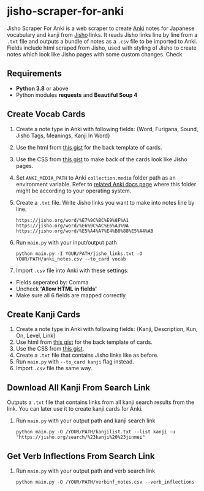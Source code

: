 # jisho-scraper-for-anki

Jisho Scraper For Anki is a web scraper to create [Anki](https://apps.ankiweb.net/) notes for Japanese vocabulary 
and kanji from [Jisho](http://jisho.org) links. It reads Jisho links line by line from a ```.txt``` file and outputs
a bundle of notes as a ```.csv``` file to be imported to Anki. Fields include html scraped from Jisho, used with 
styling of Jisho to create notes which look like Jisho pages with some custom changes. Check 

## Requirements

 - **Python 3.8** or above
 - Python modules **requests** and **Beautiful Soup 4**

## Create Vocab Cards

 1. Create a note type in Anki with following fields: {Word, Furigana, Sound, Jisho Tags, Meanings, 
    Kanji In Word}
    
 2. Use the html from [this gist](https://gist.github.com/eratc/9c86aaec62af0126507bd0807f40dcab) for the back template of cards.

 3. Use the CSS from [this gist](https://gist.github.com/eratc/dfb153f18dabcfca519c1eb765a52b41) to make back of the 
    cards look like Jisho pages.

 4. Set ```ANKI_MEDIA_PATH``` to Anki ```collection.media``` folder path as an environment variable. Refer to 
[related Anki docs page](https://docs.ankiweb.net/#/files) where this folder might be according to your operating 
    system.
    
 5. Create a ```.txt``` file. Write Jisho links you want to make into notes line by line.

        https://jisho.org/word/%E7%9C%BC%E9%8F%A1
        https://jisho.org/word/%E6%9C%AC%E6%A3%9A
        https://jisho.org/word/%E5%A4%A7%E4%B8%88%E5%A4%AB
    
 6. Run ```main.py``` with your input/output path 
    
        python main.py -I YOUR/PATH/jisho_links.txt -O YOUR/PATH/anki_notes.csv --to_card vocab
    
 7. Import ```.csv``` file into Anki with these settings:
 - Fields seperated by: Comma
 - Uncheck **'Allow HTML in fields'**
 - Make sure all 6 fields are mapped correctly

## Create Kanji Cards

 1. Create a note type in Anki with following fields: {Kanji, Description, Kun, On, Level, Link}
 2. Use html from [this gist](link) for the back template of cards.
 3. Use the CSS from [this gist](link).
 4. Create a ```.txt``` file that contains Jisho links like as before.
 5. Run ```main.py``` with ```--to_card kanji``` flag instead.
 6. Import ```.csv``` file the same way.

## Download All Kanji From Search Link

Outputs a ```.txt``` file that contains links from all kanji search results from the link. You can later use it to create kanji cards for Anki. 

 1. Run ```main.py``` with your output path and kanji search link
    
        python main.py -O /YOUR/PATH/kanjilist.txt --list kanji -u "https://jisho.org/search/%23kanji%20%23jinmei"
    
## Get Verb Inflections From Search Link

 1. Run ```main.py``` with your output path and verb search link
    
        python main.py -O /YOUR/PATH/verbinf_notes.csv --verb_inflections